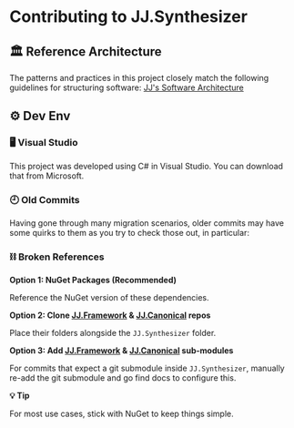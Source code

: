 ﻿Contributing to JJ.Synthesizer
==============================


🏛 Reference Architecture
--------------------------

The patterns and practices in this project closely match the following guidelines for structuring software: [JJ's Software Architecture](https://github.com/jjvanzon/JJs-Reference-Architecture)


⚙ Dev Env
-----------

### 🖥 Visual Studio

This project was developed using C# in Visual Studio. You can download that from Microsoft.

### 🕘 Old Commits

Having gone through many migration scenarios, older commits may have some quirks to them as you try to check those out, in particular:

### ⛓️ Broken References

__Option 1: NuGet Packages (Recommended)__

Reference the NuGet version of these dependencies.

__Option 2: Clone [JJ.Framework](https://github.com/jjvanzon/JJ.Framework) & [JJ.Canonical](https://github.com/jjvanzon/JJ.Canonical) repos__

Place their folders alongside the `JJ.Synthesizer` folder.


__Option 3: Add [JJ.Framework](https://github.com/jjvanzon/JJ.Framework) & [JJ.Canonical](https://github.com/jjvanzon/JJ.Canonical) sub-modules__


For commits that expect a git submodule inside `JJ.Synthesizer`, manually re-add the git submodule and go find docs to configure this.

__💡 Tip__

For most use cases, stick with NuGet to keep things simple.